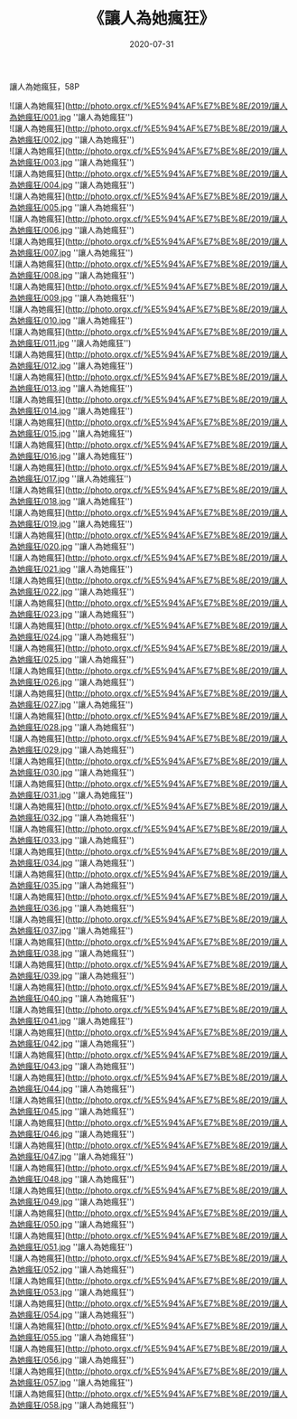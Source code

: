﻿---
layout: post
title:  《讓人為她瘋狂》
date:   2020-07-31
img: http://photo.orgx.cf/%E5%94%AF%E7%BE%8E/2019/讓人為她瘋狂/000.jpg
tags: [美女, 清纯, 唯美]
---

讓人為她瘋狂，58P

![讓人為她瘋狂](http://photo.orgx.cf/%E5%94%AF%E7%BE%8E/2019/讓人為她瘋狂/001.jpg ''讓人為她瘋狂'') <br>
![讓人為她瘋狂](http://photo.orgx.cf/%E5%94%AF%E7%BE%8E/2019/讓人為她瘋狂/002.jpg ''讓人為她瘋狂'') <br>
![讓人為她瘋狂](http://photo.orgx.cf/%E5%94%AF%E7%BE%8E/2019/讓人為她瘋狂/003.jpg ''讓人為她瘋狂'') <br>
![讓人為她瘋狂](http://photo.orgx.cf/%E5%94%AF%E7%BE%8E/2019/讓人為她瘋狂/004.jpg ''讓人為她瘋狂'') <br>
![讓人為她瘋狂](http://photo.orgx.cf/%E5%94%AF%E7%BE%8E/2019/讓人為她瘋狂/005.jpg ''讓人為她瘋狂'') <br>
![讓人為她瘋狂](http://photo.orgx.cf/%E5%94%AF%E7%BE%8E/2019/讓人為她瘋狂/006.jpg ''讓人為她瘋狂'') <br>
![讓人為她瘋狂](http://photo.orgx.cf/%E5%94%AF%E7%BE%8E/2019/讓人為她瘋狂/007.jpg ''讓人為她瘋狂'') <br>
![讓人為她瘋狂](http://photo.orgx.cf/%E5%94%AF%E7%BE%8E/2019/讓人為她瘋狂/008.jpg ''讓人為她瘋狂'') <br>
![讓人為她瘋狂](http://photo.orgx.cf/%E5%94%AF%E7%BE%8E/2019/讓人為她瘋狂/009.jpg ''讓人為她瘋狂'') <br>
![讓人為她瘋狂](http://photo.orgx.cf/%E5%94%AF%E7%BE%8E/2019/讓人為她瘋狂/010.jpg ''讓人為她瘋狂'') <br>
![讓人為她瘋狂](http://photo.orgx.cf/%E5%94%AF%E7%BE%8E/2019/讓人為她瘋狂/011.jpg ''讓人為她瘋狂'') <br>
![讓人為她瘋狂](http://photo.orgx.cf/%E5%94%AF%E7%BE%8E/2019/讓人為她瘋狂/012.jpg ''讓人為她瘋狂'') <br>
![讓人為她瘋狂](http://photo.orgx.cf/%E5%94%AF%E7%BE%8E/2019/讓人為她瘋狂/013.jpg ''讓人為她瘋狂'') <br>
![讓人為她瘋狂](http://photo.orgx.cf/%E5%94%AF%E7%BE%8E/2019/讓人為她瘋狂/014.jpg ''讓人為她瘋狂'') <br>
![讓人為她瘋狂](http://photo.orgx.cf/%E5%94%AF%E7%BE%8E/2019/讓人為她瘋狂/015.jpg ''讓人為她瘋狂'') <br>
![讓人為她瘋狂](http://photo.orgx.cf/%E5%94%AF%E7%BE%8E/2019/讓人為她瘋狂/016.jpg ''讓人為她瘋狂'') <br>
![讓人為她瘋狂](http://photo.orgx.cf/%E5%94%AF%E7%BE%8E/2019/讓人為她瘋狂/017.jpg ''讓人為她瘋狂'') <br>
![讓人為她瘋狂](http://photo.orgx.cf/%E5%94%AF%E7%BE%8E/2019/讓人為她瘋狂/018.jpg ''讓人為她瘋狂'') <br>
![讓人為她瘋狂](http://photo.orgx.cf/%E5%94%AF%E7%BE%8E/2019/讓人為她瘋狂/019.jpg ''讓人為她瘋狂'') <br>
![讓人為她瘋狂](http://photo.orgx.cf/%E5%94%AF%E7%BE%8E/2019/讓人為她瘋狂/020.jpg ''讓人為她瘋狂'') <br>
![讓人為她瘋狂](http://photo.orgx.cf/%E5%94%AF%E7%BE%8E/2019/讓人為她瘋狂/021.jpg ''讓人為她瘋狂'') <br>
![讓人為她瘋狂](http://photo.orgx.cf/%E5%94%AF%E7%BE%8E/2019/讓人為她瘋狂/022.jpg ''讓人為她瘋狂'') <br>
![讓人為她瘋狂](http://photo.orgx.cf/%E5%94%AF%E7%BE%8E/2019/讓人為她瘋狂/023.jpg ''讓人為她瘋狂'') <br>
![讓人為她瘋狂](http://photo.orgx.cf/%E5%94%AF%E7%BE%8E/2019/讓人為她瘋狂/024.jpg ''讓人為她瘋狂'') <br>
![讓人為她瘋狂](http://photo.orgx.cf/%E5%94%AF%E7%BE%8E/2019/讓人為她瘋狂/025.jpg ''讓人為她瘋狂'') <br>
![讓人為她瘋狂](http://photo.orgx.cf/%E5%94%AF%E7%BE%8E/2019/讓人為她瘋狂/026.jpg ''讓人為她瘋狂'') <br>
![讓人為她瘋狂](http://photo.orgx.cf/%E5%94%AF%E7%BE%8E/2019/讓人為她瘋狂/027.jpg ''讓人為她瘋狂'') <br>
![讓人為她瘋狂](http://photo.orgx.cf/%E5%94%AF%E7%BE%8E/2019/讓人為她瘋狂/028.jpg ''讓人為她瘋狂'') <br>
![讓人為她瘋狂](http://photo.orgx.cf/%E5%94%AF%E7%BE%8E/2019/讓人為她瘋狂/029.jpg ''讓人為她瘋狂'') <br>
![讓人為她瘋狂](http://photo.orgx.cf/%E5%94%AF%E7%BE%8E/2019/讓人為她瘋狂/030.jpg ''讓人為她瘋狂'') <br>
![讓人為她瘋狂](http://photo.orgx.cf/%E5%94%AF%E7%BE%8E/2019/讓人為她瘋狂/031.jpg ''讓人為她瘋狂'') <br>
![讓人為她瘋狂](http://photo.orgx.cf/%E5%94%AF%E7%BE%8E/2019/讓人為她瘋狂/032.jpg ''讓人為她瘋狂'') <br>
![讓人為她瘋狂](http://photo.orgx.cf/%E5%94%AF%E7%BE%8E/2019/讓人為她瘋狂/033.jpg ''讓人為她瘋狂'') <br>
![讓人為她瘋狂](http://photo.orgx.cf/%E5%94%AF%E7%BE%8E/2019/讓人為她瘋狂/034.jpg ''讓人為她瘋狂'') <br>
![讓人為她瘋狂](http://photo.orgx.cf/%E5%94%AF%E7%BE%8E/2019/讓人為她瘋狂/035.jpg ''讓人為她瘋狂'') <br>
![讓人為她瘋狂](http://photo.orgx.cf/%E5%94%AF%E7%BE%8E/2019/讓人為她瘋狂/036.jpg ''讓人為她瘋狂'') <br>
![讓人為她瘋狂](http://photo.orgx.cf/%E5%94%AF%E7%BE%8E/2019/讓人為她瘋狂/037.jpg ''讓人為她瘋狂'') <br>
![讓人為她瘋狂](http://photo.orgx.cf/%E5%94%AF%E7%BE%8E/2019/讓人為她瘋狂/038.jpg ''讓人為她瘋狂'') <br>
![讓人為她瘋狂](http://photo.orgx.cf/%E5%94%AF%E7%BE%8E/2019/讓人為她瘋狂/039.jpg ''讓人為她瘋狂'') <br>
![讓人為她瘋狂](http://photo.orgx.cf/%E5%94%AF%E7%BE%8E/2019/讓人為她瘋狂/040.jpg ''讓人為她瘋狂'') <br>
![讓人為她瘋狂](http://photo.orgx.cf/%E5%94%AF%E7%BE%8E/2019/讓人為她瘋狂/041.jpg ''讓人為她瘋狂'') <br>
![讓人為她瘋狂](http://photo.orgx.cf/%E5%94%AF%E7%BE%8E/2019/讓人為她瘋狂/042.jpg ''讓人為她瘋狂'') <br>
![讓人為她瘋狂](http://photo.orgx.cf/%E5%94%AF%E7%BE%8E/2019/讓人為她瘋狂/043.jpg ''讓人為她瘋狂'') <br>
![讓人為她瘋狂](http://photo.orgx.cf/%E5%94%AF%E7%BE%8E/2019/讓人為她瘋狂/044.jpg ''讓人為她瘋狂'') <br>
![讓人為她瘋狂](http://photo.orgx.cf/%E5%94%AF%E7%BE%8E/2019/讓人為她瘋狂/045.jpg ''讓人為她瘋狂'') <br>
![讓人為她瘋狂](http://photo.orgx.cf/%E5%94%AF%E7%BE%8E/2019/讓人為她瘋狂/046.jpg ''讓人為她瘋狂'') <br>
![讓人為她瘋狂](http://photo.orgx.cf/%E5%94%AF%E7%BE%8E/2019/讓人為她瘋狂/047.jpg ''讓人為她瘋狂'') <br>
![讓人為她瘋狂](http://photo.orgx.cf/%E5%94%AF%E7%BE%8E/2019/讓人為她瘋狂/048.jpg ''讓人為她瘋狂'') <br>
![讓人為她瘋狂](http://photo.orgx.cf/%E5%94%AF%E7%BE%8E/2019/讓人為她瘋狂/049.jpg ''讓人為她瘋狂'') <br>
![讓人為她瘋狂](http://photo.orgx.cf/%E5%94%AF%E7%BE%8E/2019/讓人為她瘋狂/050.jpg ''讓人為她瘋狂'') <br>
![讓人為她瘋狂](http://photo.orgx.cf/%E5%94%AF%E7%BE%8E/2019/讓人為她瘋狂/051.jpg ''讓人為她瘋狂'') <br>
![讓人為她瘋狂](http://photo.orgx.cf/%E5%94%AF%E7%BE%8E/2019/讓人為她瘋狂/052.jpg ''讓人為她瘋狂'') <br>
![讓人為她瘋狂](http://photo.orgx.cf/%E5%94%AF%E7%BE%8E/2019/讓人為她瘋狂/053.jpg ''讓人為她瘋狂'') <br>
![讓人為她瘋狂](http://photo.orgx.cf/%E5%94%AF%E7%BE%8E/2019/讓人為她瘋狂/054.jpg ''讓人為她瘋狂'') <br>
![讓人為她瘋狂](http://photo.orgx.cf/%E5%94%AF%E7%BE%8E/2019/讓人為她瘋狂/055.jpg ''讓人為她瘋狂'') <br>
![讓人為她瘋狂](http://photo.orgx.cf/%E5%94%AF%E7%BE%8E/2019/讓人為她瘋狂/056.jpg ''讓人為她瘋狂'') <br>
![讓人為她瘋狂](http://photo.orgx.cf/%E5%94%AF%E7%BE%8E/2019/讓人為她瘋狂/057.jpg ''讓人為她瘋狂'') <br>
![讓人為她瘋狂](http://photo.orgx.cf/%E5%94%AF%E7%BE%8E/2019/讓人為她瘋狂/058.jpg ''讓人為她瘋狂'') <br>
